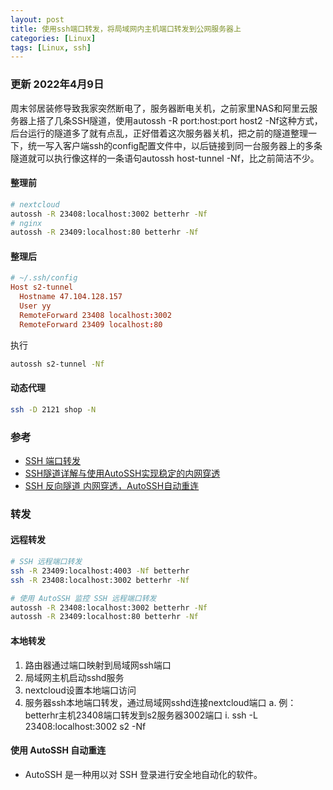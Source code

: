 ```yaml
---
layout: post
title: 使用ssh端口转发，将局域网内主机端口转发到公网服务器上
categories: [Linux]
tags: [Linux, ssh]
---
```

### 更新 2022年4月9日

周末邻居装修导致我家突然断电了，服务器断电关机，之前家里NAS和阿里云服务器上搭了几条SSH隧道，使用autossh -R port:host:port host2 -Nf这种方式，后台运行的隧道多了就有点乱，正好借着这次服务器关机，把之前的隧道整理一下，统一写入客户端ssh的config配置文件中，以后链接到同一台服务器上的多条隧道就可以执行像这样的一条语句autossh host-tunnel -Nf，比之前简洁不少。

#### 整理前

```sh
# nextcloud
autossh -R 23408:localhost:3002 betterhr -Nf
# nginx
autossh -R 23409:localhost:80 betterhr -Nf
```

#### 整理后

```conf
# ~/.ssh/config
Host s2-tunnel
  Hostname 47.104.128.157
  User yy
  RemoteForward 23408 localhost:3002
  RemoteForward 23409 localhost:80
```

执行
```sh
autossh s2-tunnel -Nf
```

#### 动态代理

```sh
ssh -D 2121 shop -N
```

### 参考

* [SSH 端口转发](https://wangdoc.com/ssh/port-forwarding.html#%E8%BF%9C%E7%A8%8B%E8%BD%AC%E5%8F%91)
* [SSH隧道详解与使用AutoSSH实现稳定的内网穿透](https://zhuanlan.zhihu.com/p/433582651)
* [SSH 反向隧道 内网穿透，AutoSSH自动重连](https://blog.csdn.net/s526294412/article/details/100117267)

### 转发

#### 远程转发

```sh
# SSH 远程端口转发
ssh -R 23409:localhost:4003 -Nf betterhr
ssh -R 23408:localhost:3002 betterhr -Nf

# 使用 AutoSSH 监控 SSH 远程端口转发
autossh -R 23408:localhost:3002 betterhr -Nf
autossh -R 23409:localhost:80 betterhr -Nf
```

#### 本地转发

1. 路由器通过端口映射到局域网ssh端口
2. 局域网主机启动sshd服务
3. nextcloud设置本地端口访问
4. 服务器ssh本地端口转发，通过局域网sshd连接nextcloud端口
    a. 例：betterhr主机23408端口转发到s2服务器3002端口
        i. ssh -L 23408:localhost:3002 s2 -Nf

#### 使用 AutoSSH 自动重连

* AutoSSH 是一种用以对 SSH 登录进行安全地自动化的软件。


